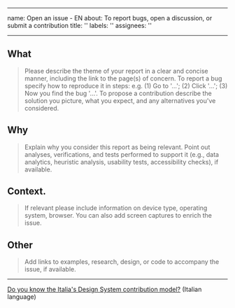 ---
 name: Open an issue - EN
 about: To report bugs, open a discussion, or submit a contribution
 title: ''
 labels: ''
 assignees: ''

 ---

 <!-- Before opening an issue, check if a discussion already exists on the topic you are interested in, or on a similar topic. If it exists, go to the dedicated issue and participate by posting a comment. -->
 ## What
 > Please describe the theme of your report in a clear and concise manner, including the link to the page(s) of concern. 
 > To report a bug specify how to reproduce it in steps: e.g. (1) Go to '...'; (2) Click '...'; (3) Now you find the bug '...'.
 > To propose a contribution describe the solution you picture, what you expect, and any alternatives you've considered. 
 ## Why 
 > Explain why you consider this report as being relevant. 
 > Point out analyses, verifications, and tests performed to support it (e.g., data analytics, heuristic analysis, usability tests, accessibility checks), if available.
 ## Context.
 > If relevant please include information on device type, operating system, browser. 
 > You can also add screen captures to enrich the issue. 
 ## Other
 > Add links to examples, research, design, or code to accompany the issue, if available. 
 ----
 [Do you know the Italia's Design System contribution model?](https://designers.italia.it/design-system/come-contribuire/modello-di-contribuzione/) (Italian language)
